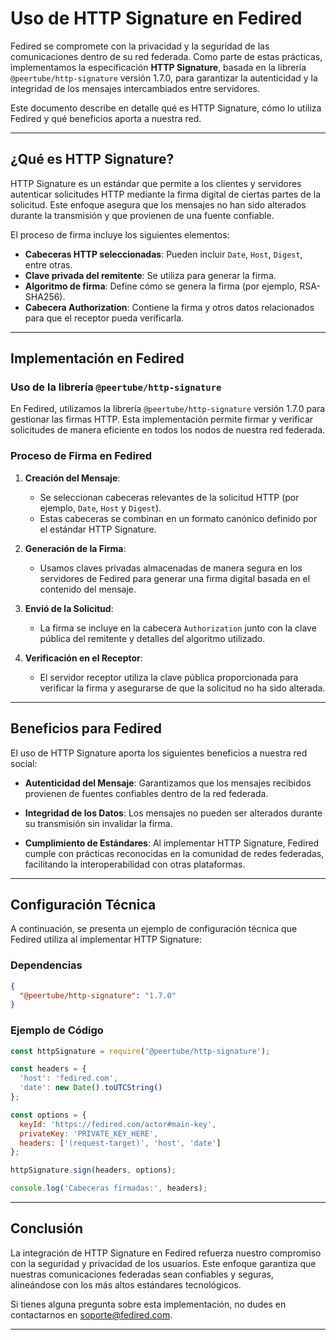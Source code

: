 
# Uso de HTTP Signature en Fedired

Fedired se compromete con la privacidad y la seguridad de las comunicaciones dentro de su red federada. Como parte de estas prácticas, implementamos la especificación **HTTP Signature**, basada en la librería `@peertube/http-signature` versión 1.7.0, para garantizar la autenticidad y la integridad de los mensajes intercambiados entre servidores.

Este documento describe en detalle qué es HTTP Signature, cómo lo utiliza Fedired y qué beneficios aporta a nuestra red.

---

## ¿Qué es HTTP Signature?

HTTP Signature es un estándar que permite a los clientes y servidores autenticar solicitudes HTTP mediante la firma digital de ciertas partes de la solicitud. Este enfoque asegura que los mensajes no han sido alterados durante la transmisión y que provienen de una fuente confiable.

El proceso de firma incluye los siguientes elementos:
- **Cabeceras HTTP seleccionadas**: Pueden incluir `Date`, `Host`, `Digest`, entre otras.
- **Clave privada del remitente**: Se utiliza para generar la firma.
- **Algoritmo de firma**: Define cómo se genera la firma (por ejemplo, RSA-SHA256).
- **Cabecera Authorization**: Contiene la firma y otros datos relacionados para que el receptor pueda verificarla.

---

## Implementación en Fedired

### Uso de la librería `@peertube/http-signature`

En Fedired, utilizamos la librería `@peertube/http-signature` versión 1.7.0 para gestionar las firmas HTTP. Esta implementación permite firmar y verificar solicitudes de manera eficiente en todos los nodos de nuestra red federada.

### Proceso de Firma en Fedired

1. **Creación del Mensaje**:
   - Se seleccionan cabeceras relevantes de la solicitud HTTP (por ejemplo, `Date`, `Host` y `Digest`).
   - Estas cabeceras se combinan en un formato canónico definido por el estándar HTTP Signature.

2. **Generación de la Firma**:
   - Usamos claves privadas almacenadas de manera segura en los servidores de Fedired para generar una firma digital basada en el contenido del mensaje.

3. **Envió de la Solicitud**:
   - La firma se incluye en la cabecera `Authorization` junto con la clave pública del remitente y detalles del algoritmo utilizado.

4. **Verificación en el Receptor**:
   - El servidor receptor utiliza la clave pública proporcionada para verificar la firma y asegurarse de que la solicitud no ha sido alterada.

---

## Beneficios para Fedired

El uso de HTTP Signature aporta los siguientes beneficios a nuestra red social:

- **Autenticidad del Mensaje**:
  Garantizamos que los mensajes recibidos provienen de fuentes confiables dentro de la red federada.

- **Integridad de los Datos**:
  Los mensajes no pueden ser alterados durante su transmisión sin invalidar la firma.

- **Cumplimiento de Estándares**:
  Al implementar HTTP Signature, Fedired cumple con prácticas reconocidas en la comunidad de redes federadas, facilitando la interoperabilidad con otras plataformas.

---

## Configuración Técnica

A continuación, se presenta un ejemplo de configuración técnica que Fedired utiliza al implementar HTTP Signature:

### Dependencias

```json
{
  "@peertube/http-signature": "1.7.0"
}
```

### Ejemplo de Código

```javascript
const httpSignature = require('@peertube/http-signature');

const headers = {
  'host': 'fedired.com',
  'date': new Date().toUTCString()
};

const options = {
  keyId: 'https://fedired.com/actor#main-key',
  privateKey: 'PRIVATE_KEY_HERE',
  headers: ['(request-target)', 'host', 'date']
};

httpSignature.sign(headers, options);

console.log('Cabeceras firmadas:', headers);
```

---

## Conclusión

La integración de HTTP Signature en Fedired refuerza nuestro compromiso con la seguridad y privacidad de los usuarios. Este enfoque garantiza que nuestras comunicaciones federadas sean confiables y seguras, alineándose con los más altos estándares tecnológicos.

Si tienes alguna pregunta sobre esta implementación, no dudes en contactarnos en [soporte@fedired.com](mailto:soporte@fedired.com).

---
